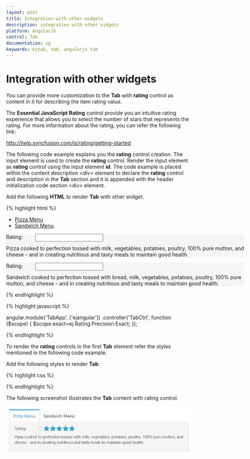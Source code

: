 ```yaml
---
layout: post
title: Integration-with-other-widgets
description: integration with other widgets
platform: AngularJS
control: Tab
documentation: ug
keywords: ejtab, tab, angularjs tab 
---
```


# Integration with other widgets

You can provide more customization to the **Tab** with **rating** control as content in it for describing the item rating value.

The **Essential JavaScript Rating** control provide you an intuitive rating experience that allows you to select the number of stars that represents the rating. For more information about the rating, you can refer the following link:

<http://help.syncfusion.com/js/rating/getting-started>

The following code example explains you the **rating** control creation. The input element is used to create the **rating** control. Render the input element as **rating** control using the input element **id**. The code example is placed within the content description &lt;div&gt; element to declare the **rating** control and description in the **Tab** section and it is appended with the header initialization code section &lt;div&gt; element.

Add the following **HTML** to render **Tab** with other widget.

{% highlight html %}

<div id="dishtype" style="width: 650px" ej-tab>
    <ul>
        <li><a href="#pizza">Pizza Menu</a></li>
        <li><a href="#sandwich">Sandwich Menu</a></li>
    </ul>
    <div id="pizza" style="background-color: #F5F5F5">
        <p>Rating:</p>
        <div class="dishRating">
            <input id="pizzarating" type="text" class="rating" ej-rating e-precision="exact" e-value="4.8" /><br />
        </div>
        <p>Pizza cooked to perfection tossed with milk, vegetables, potatoes, poultry, 100% pure mutton, and cheese - and in creating nutritious and tasty meals to maintain good health.</p>
    </div>
    <div id="sandwich" style="background-color: #F5F5F5">
        <p>Rating:</p>
        <div class="dishRating">
            <input id="sandwichrating" type="text" class="rating" ej-rating e-precision="exact" e-value="4.8"/>
        </div>
        <p>Sandwich cooked to perfection tossed with bread, milk, vegetables, potatoes, poultry, 100% pure mutton, and cheese - and in creating nutritious and tasty meals to maintain good health.</p>
    </div>
</div>   

{% endhighlight %}

{% highlight javascript %}

angular.module('TabApp', ['ejangular'])
.controller('TabCtrl', function ($scope) {
    $scope.exact=ej.Rating.Precision.Exact;
});

{% endhighlight %}

To render the **rating** controls in the first **Tab** element refer the styles mentioned in the following code example. 

Add the following styles to render **Tab**.

{% highlight css %}
    
<style type="text/css" class="cssStyles">
    .dishRating {
        position: absolute;
        margin: -31px 0px 0px 80px;
    }       
</style>

{% endhighlight %}


The following screenshot illustrates the **Tab** content with rating control. 

![](Integration-with-other-widgets_images/Integration-with-other-widgets_img1.png) 